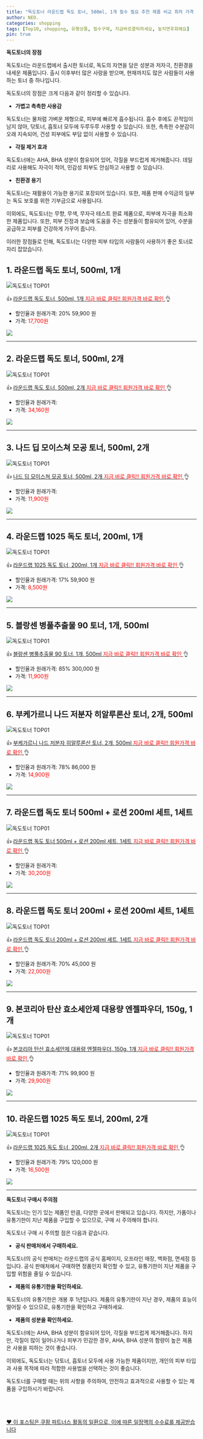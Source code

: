 ```yaml
---
title: "독도토너 라운드랩 독도 토너, 500ml, 1개 필수 필요 추천 제품 비교 최저 가격 비교 장점 구매 후기 구매평"
author: NEO.
categories: shopping
tags: [Top10, shopping, 유행상품, 필수구매, 지금바로클릭하세요, 놓치면후회해요]
pin: true
---
```

**독도토너의 장점**

독도토너는 라운드랩에서 출시한 토너로, 독도의 자연을 담은 성분과 저자극, 친환경을 내세운 제품입니다. 출시 이후부터 많은 사랑을 받으며, 현재까지도 많은 사람들이 사용하는 토너 중 하나입니다.

독도토너의 장점은 크게 다음과 같이 정리할 수 있습니다.

* **가볍고 촉촉한 사용감**

독도토너는 물처럼 가벼운 제형으로, 피부에 빠르게 흡수됩니다. 흡수 후에도 끈적임이 남지 않아, 닦토너, 흡토너 모두에 두루두루 사용할 수 있습니다. 또한, 촉촉한 수분감이 오래 지속되어, 건성 피부에도 부담 없이 사용할 수 있습니다.

* **각질 제거 효과**

독도토너에는 AHA, BHA 성분이 함유되어 있어, 각질을 부드럽게 제거해줍니다. 데일리로 사용해도 자극이 적어, 민감성 피부도 안심하고 사용할 수 있습니다.

* **친환경 용기**

독도토너는 재활용이 가능한 용기로 포장되어 있습니다. 또한, 제품 판매 수익금의 일부는 독도 보호를 위한 기부금으로 사용됩니다.

이외에도, 독도토너는 무향, 무색, 무자극 테스트 완료 제품으로, 피부에 자극을 최소화한 제품입니다. 또한, 피부 진정과 보습에 도움을 주는 성분들이 함유되어 있어, 수분을 공급하고 피부를 건강하게 가꾸어 줍니다.

이러한 장점들로 인해, 독도토너는 다양한 피부 타입의 사람들이 사용하기 좋은 토너로 자리 잡았습니다.

   

## 1. 라운드랩 독도 토너, 500ml, 1개

![독도토너 TOP01](https://thumbnail9.coupangcdn.com/thumbnails/remote/490x490ex/image/retail/images/3226001223578882-9222f04f-560c-4035-a00c-4f83e43b2902.jpg)


👍 [라운드랩 독도 토너, 500ml, 1개 <font color=red> 지금 바로 클릭!! 회원가격 바로 확인 </font> ](https://link.coupang.com/re/AFFSDP?lptag=AF3617701&subid=GithubCoopas&pageKey=1414809213&traceid=V0-153&itemId=2451494211&vendorItemId=70445138100) 👌 


- 할인율과 원래가격: 20%  59,900   원
- 가격: <span style='color:red'>17,700원</span>

[![](/discount_price.png)](https://link.coupang.com/re/AFFSDP?lptag=AF3617701&subid=GithubCoopas&pageKey=1414809213&traceid=V0-153&itemId=2451494211&vendorItemId=70445138100)

---


   

## 2. 라운드랩 독도 토너, 500ml, 2개

![독도토너 TOP01](https://thumbnail8.coupangcdn.com/thumbnails/remote/490x490ex/image/retail/images/d2bf24ec-d94d-4aec-ad26-5894ae4ca4929210993002707270213.png)


👍 [라운드랩 독도 토너, 500ml, 2개 <font color=red> 지금 바로 클릭!! 회원가격 바로 확인 </font> ](https://link.coupang.com/re/AFFSDP?lptag=AF3617701&subid=GithubCoopas&pageKey=1414809213&traceid=V0-153&itemId=19167549620&vendorItemId=86285862718) 👌 


- 할인율과 원래가격: 
- 가격: <span style='color:red'>34,160원</span>

[![](/discount_price.png)](https://link.coupang.com/re/AFFSDP?lptag=AF3617701&subid=GithubCoopas&pageKey=1414809213&traceid=V0-153&itemId=19167549620&vendorItemId=86285862718)

---


   

## 3. 나드 딥 모이스쳐 모공 토너, 500ml, 2개

![독도토너 TOP01](https://thumbnail8.coupangcdn.com/thumbnails/remote/490x490ex/image/retail/images/1872237633979292-d2977c9c-ccfa-4ced-93fd-7f70d5df6e6f.jpg)


👍 [나드 딥 모이스쳐 모공 토너, 500ml, 2개 <font color=red> 지금 바로 클릭!! 회원가격 바로 확인 </font> ](https://link.coupang.com/re/AFFSDP?lptag=AF3617701&subid=GithubCoopas&pageKey=5624932410&traceid=V0-153&itemId=19168439937&vendorItemId=76418969041) 👌 


- 할인율과 원래가격: 
- 가격: <span style='color:red'>11,900원</span>

[![](/discount_price.png)](https://link.coupang.com/re/AFFSDP?lptag=AF3617701&subid=GithubCoopas&pageKey=5624932410&traceid=V0-153&itemId=19168439937&vendorItemId=76418969041)

---


   

## 4. 라운드랩 1025 독도 토너, 200ml, 1개

![독도토너 TOP01](https://thumbnail6.coupangcdn.com/thumbnails/remote/490x490ex/image/retail/images/2282567010300823-82e6a144-35b2-4602-b7a2-f5b8e8703863.jpg)


👍 [라운드랩 1025 독도 토너, 200ml, 1개 <font color=red> 지금 바로 클릭!! 회원가격 바로 확인 </font> ](https://link.coupang.com/re/AFFSDP?lptag=AF3617701&subid=GithubCoopas&pageKey=1414809213&traceid=V0-153&itemId=2779751047&vendorItemId=5484609359) 👌 


- 할인율과 원래가격: 17%  59,900   원
- 가격: <span style='color:red'>8,500원</span>

[![](/discount_price.png)](https://link.coupang.com/re/AFFSDP?lptag=AF3617701&subid=GithubCoopas&pageKey=1414809213&traceid=V0-153&itemId=2779751047&vendorItemId=5484609359)

---


   

## 5. 블랑센 병풀추출물 90 토너, 1개, 500ml

![독도토너 TOP01](https://thumbnail6.coupangcdn.com/thumbnails/remote/490x490ex/image/retail/images/4685920157736321-93bf8fbb-425b-4131-8c00-ed2082b0df07.jpg)


👍 [블랑센 병풀추출물 90 토너, 1개, 500ml <font color=red> 지금 바로 클릭!! 회원가격 바로 확인 </font> ](https://link.coupang.com/re/AFFSDP?lptag=AF3617701&subid=GithubCoopas&pageKey=7217981973&traceid=V0-153&itemId=10455894682&vendorItemId=77737696494) 👌 


- 할인율과 원래가격: 85%  300,000   원
- 가격: <span style='color:red'>11,900원</span>

[![](/discount_price.png)](https://link.coupang.com/re/AFFSDP?lptag=AF3617701&subid=GithubCoopas&pageKey=7217981973&traceid=V0-153&itemId=10455894682&vendorItemId=77737696494)

---


   

## 6. 부케가르니 나드 저분자 히알루론산 토너, 2개, 500ml

![독도토너 TOP01](https://thumbnail6.coupangcdn.com/thumbnails/remote/490x490ex/image/retail/images/1764268487311615-82f16db3-5fb8-423b-98d8-4c4311404d7c.jpg)


👍 [부케가르니 나드 저분자 히알루론산 토너, 2개, 500ml <font color=red> 지금 바로 클릭!! 회원가격 바로 확인 </font> ](https://link.coupang.com/re/AFFSDP?lptag=AF3617701&subid=GithubCoopas&pageKey=6581369889&traceid=V0-153&itemId=14812097157&vendorItemId=82051758192) 👌 


- 할인율과 원래가격: 78%  86,000   원
- 가격: <span style='color:red'>14,900원</span>

[![](/discount_price.png)](https://link.coupang.com/re/AFFSDP?lptag=AF3617701&subid=GithubCoopas&pageKey=6581369889&traceid=V0-153&itemId=14812097157&vendorItemId=82051758192)

---


   

## 7. 라운드랩 독도 토너 500ml + 로션 200ml 세트, 1세트

![독도토너 TOP01](https://thumbnail10.coupangcdn.com/thumbnails/remote/490x490ex/image/retail/images/2422274665120793-2a898ec6-7477-460b-8a6e-7ed57067479f.jpg)


👍 [라운드랩 독도 토너 500ml + 로션 200ml 세트, 1세트 <font color=red> 지금 바로 클릭!! 회원가격 바로 확인 </font> ](https://link.coupang.com/re/AFFSDP?lptag=AF3617701&subid=GithubCoopas&pageKey=5065206671&traceid=V0-153&itemId=6845865291&vendorItemId=74138477804) 👌 


- 할인율과 원래가격: 
- 가격: <span style='color:red'>30,200원</span>

[![](/discount_price.png)](https://link.coupang.com/re/AFFSDP?lptag=AF3617701&subid=GithubCoopas&pageKey=5065206671&traceid=V0-153&itemId=6845865291&vendorItemId=74138477804)

---


   

## 8. 라운드랩 독도 토너 200ml + 로션 200ml 세트, 1세트

![독도토너 TOP01](https://thumbnail9.coupangcdn.com/thumbnails/remote/490x490ex/image/retail/images/4089689149547748-3cdc53a9-9448-4a1f-ba79-553af99a0921.jpg)


👍 [라운드랩 독도 토너 200ml + 로션 200ml 세트, 1세트 <font color=red> 지금 바로 클릭!! 회원가격 바로 확인 </font> ](https://link.coupang.com/re/AFFSDP?lptag=AF3617701&subid=GithubCoopas&pageKey=6373126410&traceid=V0-153&itemId=13507841231&vendorItemId=80761919972) 👌 


- 할인율과 원래가격: 70%  45,000   원
- 가격: <span style='color:red'>22,000원</span>

[![](/discount_price.png)](https://link.coupang.com/re/AFFSDP?lptag=AF3617701&subid=GithubCoopas&pageKey=6373126410&traceid=V0-153&itemId=13507841231&vendorItemId=80761919972)

---


   

## 9. 본코리아 탄산 효소세안제 대용량 엔젤파우더, 150g, 1개

![독도토너 TOP01](https://thumbnail9.coupangcdn.com/thumbnails/remote/490x490ex/image/rs_quotation_api/qm16z3tf/60428cc379a94c4eb007f0b96e60ed53.png)


👍 [본코리아 탄산 효소세안제 대용량 엔젤파우더, 150g, 1개 <font color=red> 지금 바로 클릭!! 회원가격 바로 확인 </font> ](https://link.coupang.com/re/AFFSDP?lptag=AF3617701&subid=GithubCoopas&pageKey=85575791&traceid=V0-153&itemId=270609263&vendorItemId=85426886763) 👌 


- 할인율과 원래가격: 71%  99,900   원
- 가격: <span style='color:red'>29,900원</span>

[![](/discount_price.png)](https://link.coupang.com/re/AFFSDP?lptag=AF3617701&subid=GithubCoopas&pageKey=85575791&traceid=V0-153&itemId=270609263&vendorItemId=85426886763)

---


   

## 10. 라운드랩 1025 독도 토너, 200ml, 2개

![독도토너 TOP01](https://thumbnail8.coupangcdn.com/thumbnails/remote/490x490ex/image/retail/images/cbb745fb-0138-46ff-8307-570b6e3c47265706341798290454393.png)


👍 [라운드랩 1025 독도 토너, 200ml, 2개 <font color=red> 지금 바로 클릭!! 회원가격 바로 확인 </font> ](https://link.coupang.com/re/AFFSDP?lptag=AF3617701&subid=GithubCoopas&pageKey=1414809213&traceid=V0-153&itemId=19167223017&vendorItemId=86285547473) 👌 


- 할인율과 원래가격: 79%  120,000   원
- 가격: <span style='color:red'>16,500원</span>

[![](/discount_price.png)](https://link.coupang.com/re/AFFSDP?lptag=AF3617701&subid=GithubCoopas&pageKey=1414809213&traceid=V0-153&itemId=19167223017&vendorItemId=86285547473)

---
**독도토너 구매시 주의점**

독도토너는 인기 있는 제품인 만큼, 다양한 곳에서 판매되고 있습니다. 하지만, 가품이나 유통기한이 지난 제품을 구입할 수 있으므로, 구매 시 주의해야 합니다.

독도토너 구매 시 주의할 점은 다음과 같습니다.

* **공식 판매처에서 구매하세요.**

독도토너의 공식 판매처는 라운드랩의 공식 홈페이지, 오프라인 매장, 백화점, 면세점 등입니다. 공식 판매처에서 구매하면 정품인지 확인할 수 있고, 유통기한이 지난 제품을 구입할 위험을 줄일 수 있습니다.

* **제품의 유통기한을 확인하세요.**

독도토너의 유통기한은 개봉 후 1년입니다. 제품의 유통기한이 지난 경우, 제품의 효능이 떨어질 수 있으므로, 유통기한을 확인하고 구매하세요.

* **제품의 성분을 확인하세요.**

독도토너에는 AHA, BHA 성분이 함유되어 있어, 각질을 부드럽게 제거해줍니다. 하지만, 각질이 많이 일어나거나 피부가 민감한 경우, AHA, BHA 성분의 함량이 높은 제품은 사용을 피하는 것이 좋습니다.

이외에도, 독도토너는 닦토너, 흡토너 모두에 사용 가능한 제품이지만, 개인의 피부 타입과 사용 목적에 따라 적합한 사용법을 선택하는 것이 좋습니다.

독도토너를 구매할 때는 위의 사항을 주의하여, 안전하고 효과적으로 사용할 수 있는 제품을 구입하시기 바랍니다.<br><br><br><br><br> [ ❤  이 포스팅은 쿠팡 파트너스 활동의 일환으로, 이에 따른 일정액의 수수료를 제공받습니다](https://link.coupang.com/a/bcEFyh)